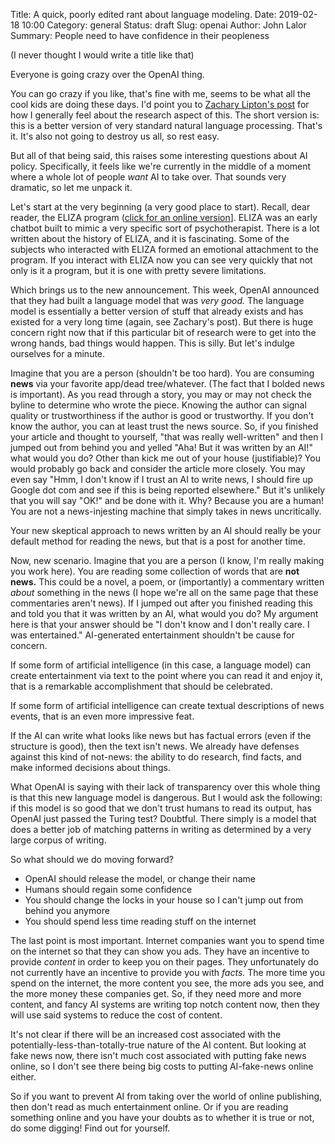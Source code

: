 Title: A quick, poorly edited rant about language modeling.
Date: 2019-02-18 10:00
Category: general
Status: draft
Slug: openai
Author: John Lalor
Summary: People need to have confidence in their peopleness

(I never thought I would write a title like that)

Everyone is going crazy over the OpenAI thing. 

You can go crazy if you like, that's fine with me, seems to be what all the cool kids are doing these days.
I'd point you to [Zachary Lipton's post](http://approximatelycorrect.com/2019/02/17/openai-trains-language-model-mass-hysteria-ensues/) for how I generally feel about the research aspect of this.
The short version is: this is a better version of very standard natural language processing. 
That's it.
It's also not going to destroy us all, so rest easy.

But all of that being said, this raises some interesting questions about AI policy.
Specifically, it feels like we're currently in the middle of a moment where a whole lot of people *want* AI to take over.
That sounds very dramatic, so let me unpack it. 

Let's start at the very beginning (a very good place to start).
Recall, dear reader, the ELIZA program ([click for an online version](https://www.masswerk.at/eliza/)].
ELIZA was an early chatbot built to mimic a very specific sort of psychotherapist.
There is a lot written about the history of ELIZA, and it is fascinating.
Some of the subjects who interacted with ELIZA formed an emotional attachment to the program.
If you interact with ELIZA now you can see very quickly that not only is it a program, but it is one with pretty severe limitations.

Which brings us to the new announcement.
This week, OpenAI announced that they had built a language model that was *very good.*
The language model is essentially a better version of stuff that already exists and has existed for a very long time (again, see Zachary's post).
But there is huge concern right now that if this particular bit of research were to get into the wrong hands, bad things would happen.
This is silly.
But let's indulge ourselves for a minute.

Imagine that you are a person (shouldn't be too hard).
You are consuming **news** via your favorite app/dead tree/whatever.
(The fact that I bolded news is important).
As you read through a story, you may or may not check the byline to determine who wrote the piece.
Knowing the author can signal quality or trustworthiness if the author is good or trustworthy.
If you don't know the author, you can at least trust the news source.
So, if you finished your article and thought to yourself, "that was really well-written" and then I jumped out from behind you and yelled "Aha! But it was written by an AI!" what would you do?
Other than kick me out of your house (justifiable)?
You would probably go back and consider the article more closely.
You may even say "Hmm, I don't know if I trust an AI to write news, I should fire up Google dot com and see if this is being reported elsewhere."
But it's unlikely that you will say "OK!" and be done with it.
Why? 
Because you are a human! 
You are not a news-injesting machine that simply takes in news uncritically.

Your new skeptical approach to news written by an AI should really be your default method for reading the news, but that is a post for another time.

Now, new scenario.
Imagine that you are a person (I know, I'm really making you work here).
You are reading some collection of words that are **not news.**
This could be a novel, a poem, or (importantly) a commentary written *about* something in the news (I hope we're all on the same page that these commentaries aren't news).
If I jumped out after you finished reading this and told you that it was written by an AI, what would you do?
My argument here is that your answer should be "I don't know and I don't really care. I was entertained."
AI-generated entertainment shouldn't be cause for concern.

If some form of artificial intelligence (in this case, a language model) can create entertainment via text to the point where you can read it and enjoy it, that is a remarkable accomplishment that should be celebrated.

If some form of artificial intelligence can create textual descriptions of news events, that is an even more impressive feat.

If the AI can write what looks like news but has factual errors (even if the structure is good), then the text isn't news.
We already have defenses against this kind of not-news: the ability to do research, find facts, and make informed decisions about things.

What OpenAI is saying with their lack of transparency over this whole thing is that this new language model is dangerous.
But I would ask the following: if this model is so good that we don't trust humans to read its output, has OpenAI just passed the Turing test?
Doubtful.
There simply is a model that does a better job of matching patterns in writing as determined by a very large corpus of writing.

So what should we do moving forward?

- OpenAI should release the model, or change their name
- Humans should regain some confidence 
- You should change the locks in your house so I can't jump out from behind you anymore
- You should spend less time reading stuff on the internet

The last point is most important.
Internet companies want you to spend time on the internet so that they can show you ads.
They have an incentive to provide *content* in order to keep you on their pages.
They unfortunately do not currently have an incentive to provide you with *facts.*
The more time you spend on the internet, the more content you see, the more ads you see, and the more money these companies get.
So, if they need more and more content, and fancy AI systems are writing top notch content now, then they will use said systems to reduce the cost of content.

It's not clear if there will be an increased cost associated with the potentially-less-than-totally-true nature of the AI content.
But looking at fake news now, there isn't much cost associated with putting fake news online, so I don't see there being big costs to putting AI-fake-news online either.

So if you want to prevent AI from taking over the world of online publishing, then don't read as much entertainment online.
Or if you are reading something online and you have your doubts as to whether it is true or not, do some digging! Find out for yourself.


